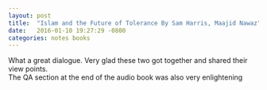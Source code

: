 ```yaml
---
layout: post
title:  "Islam and the Future of Tolerance By Sam Harris, Maajid Nawaz"
date:   2016-01-10 19:27:29 -0800
categories: notes books
---
```


What a great dialogue.  Very glad these two got together and shared their view points.  
The QA section at the end of the audio book was also very enlightening 
